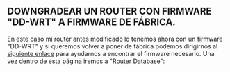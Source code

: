## DOWNGRADEAR UN ROUTER CON FIRMWARE "DD-WRT" A FIRMWARE DE FÁBRICA.
En este caso mi router antes modificado lo tenemos ahora con un firmware "DD-WRT" y si queremos volver a poner de fábrica 
podemos dirigirnos al [siguiente enlace](https://dd-wrt.com/) para ayudarnos a encontrar el firmware necesario.
Una vez dentro de esta página iremos a "Router Database":

